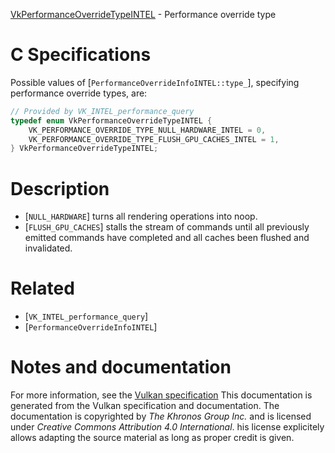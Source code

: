 [VkPerformanceOverrideTypeINTEL](https://www.khronos.org/registry/vulkan/specs/1.3-extensions/man/html/VkPerformanceOverrideTypeINTEL.html) - Performance override type

# C Specifications
Possible values of [`PerformanceOverrideInfoINTEL::type_`],
specifying performance override types, are:
```c
// Provided by VK_INTEL_performance_query
typedef enum VkPerformanceOverrideTypeINTEL {
    VK_PERFORMANCE_OVERRIDE_TYPE_NULL_HARDWARE_INTEL = 0,
    VK_PERFORMANCE_OVERRIDE_TYPE_FLUSH_GPU_CACHES_INTEL = 1,
} VkPerformanceOverrideTypeINTEL;
```

# Description
- [`NULL_HARDWARE`] turns all rendering operations into noop.
- [`FLUSH_GPU_CACHES`] stalls the stream of commands until all previously emitted commands have completed and all caches been flushed and invalidated.

# Related
- [`VK_INTEL_performance_query`]
- [`PerformanceOverrideInfoINTEL`]

# Notes and documentation
For more information, see the [Vulkan specification](https://www.khronos.org/registry/vulkan/specs/1.3-extensions/html/vkspec.html)
This documentation is generated from the Vulkan specification and documentation.
The documentation is copyrighted by *The Khronos Group Inc.* and is licensed under *Creative Commons Attribution 4.0 International*.
his license explicitely allows adapting the source material as long as proper credit is given.
        